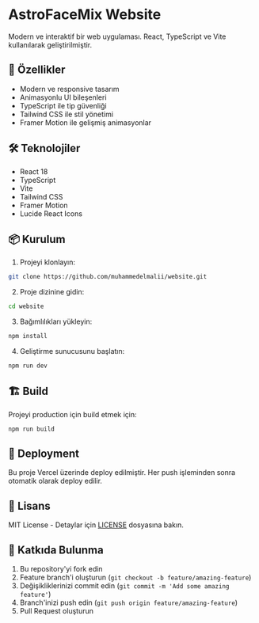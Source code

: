 # AstroFaceMix Website

Modern ve interaktif bir web uygulaması. React, TypeScript ve Vite kullanılarak geliştirilmiştir.

## 🚀 Özellikler

- Modern ve responsive tasarım
- Animasyonlu UI bileşenleri
- TypeScript ile tip güvenliği
- Tailwind CSS ile stil yönetimi
- Framer Motion ile gelişmiş animasyonlar

## 🛠️ Teknolojiler

- React 18
- TypeScript
- Vite
- Tailwind CSS
- Framer Motion
- Lucide React Icons

## 📦 Kurulum

1. Projeyi klonlayın:
```bash
git clone https://github.com/muhammedelmalii/website.git
```

2. Proje dizinine gidin:
```bash
cd website
```

3. Bağımlılıkları yükleyin:
```bash
npm install
```

4. Geliştirme sunucusunu başlatın:
```bash
npm run dev
```

## 🏗️ Build

Projeyi production için build etmek için:

```bash
npm run build
```

## 🚀 Deployment

Bu proje Vercel üzerinde deploy edilmiştir. Her push işleminden sonra otomatik olarak deploy edilir.

## 📝 Lisans

MIT License - Detaylar için [LICENSE](LICENSE) dosyasına bakın.

## 👥 Katkıda Bulunma

1. Bu repository'yi fork edin
2. Feature branch'i oluşturun (`git checkout -b feature/amazing-feature`)
3. Değişikliklerinizi commit edin (`git commit -m 'Add some amazing feature'`)
4. Branch'inizi push edin (`git push origin feature/amazing-feature`)
5. Pull Request oluşturun 